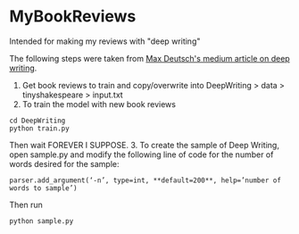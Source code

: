 # MyBookReviews
Intended for making my reviews with "deep writing"


The following steps were taken from [Max Deutsch's medium article on deep writing](https://medium.com/deep-writing/how-to-write-with-artificial-intelligence-45747ed073c#.pwxlmp67l).

1. Get book reviews to train and copy/overwrite into DeepWriting > data > tinyshakespeare > input.txt
2. To train the model with new book reviews
```
cd DeepWriting
python train.py
```
Then wait FOREVER I SUPPOSE.
3. To create the sample of Deep Writing, open sample.py and modify the following line of code for the number of words desired for the sample:
```
parser.add_argument(‘-n’, type=int, **default=200**, help=’number of words to sample’)
```
Then run
```
python sample.py
```
